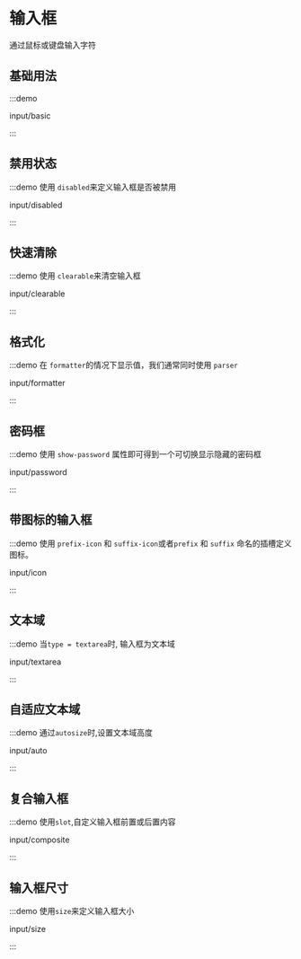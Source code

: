 # 输入框

通过鼠标或键盘输入字符

## 基础用法
:::demo 

input/basic

:::

## 禁用状态
:::demo 使用 `disabled`来定义输入框是否被禁用

input/disabled

:::

## 快速清除
:::demo 使用 `clearable`来清空输入框

input/clearable

:::

## 格式化
:::demo 在 `formatter`的情况下显示值，我们通常同时使用 `parser`

input/formatter

:::

## 密码框
:::demo 使用 `show-password` 属性即可得到一个可切换显示隐藏的密码框

input/password

:::

## 带图标的输入框
:::demo 使用 `prefix-icon` 和 `suffix-icon`或者`prefix` 和 `suffix` 命名的插槽定义图标。

input/icon

:::

## 文本域
:::demo 当`type = textarea`时, 输入框为文本域

input/textarea

:::

## 自适应文本域
:::demo 通过`autosize`时,设置文本域高度

input/auto

:::

## 复合输入框
:::demo 使用`slot`,自定义输入框前置或后置内容

input/composite

:::

## 输入框尺寸
:::demo 使用`size`来定义输入框大小

input/size

:::

